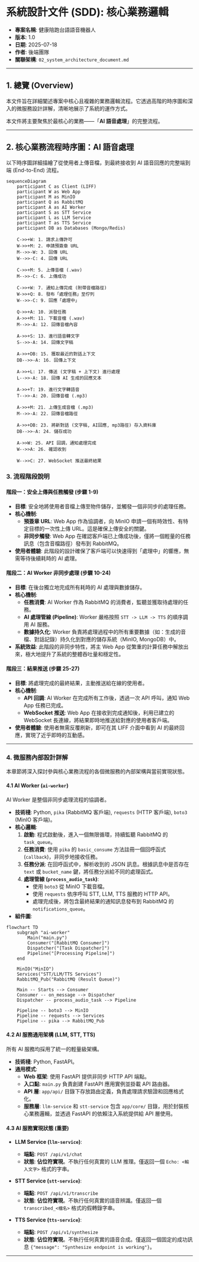 # **系統設計文件 (SDD): 核心業務邏輯**
- **專案名稱**: 健康陪跑台語語音機器人
- **版本**: 1.0
- **日期**: 2025-07-18
- **作者**: 後端團隊
- **關聯架構**: `02_system_architecture_document.md`

---

## 1. 總覽 (Overview)

本文件旨在詳細闡述專案中核心且複雜的業務邏輯流程。它透過高階的時序圖和深入的微服務設計詳解，清晰地展示了系統的運作方式。

本文件將主要聚焦於最核心的業務——「**AI 語音處理**」的完整流程。

---

## 2. 核心業務流程時序圖：AI 語音處理

以下時序圖詳細描繪了從使用者上傳音檔，到最終接收到 AI 語音回應的完整端到端 (End-to-End) 流程。

```mermaid
sequenceDiagram
    participant C as Client (LIFF)
    participant W as Web App
    participant M as MinIO
    participant Q as RabbitMQ
    participant A as AI Worker
    participant S as STT Service
    participant L as LLM Service
    participant T as TTS Service
    participant DB as Databases (Mongo/Redis)

    C->>+W: 1. 請求上傳許可
    W->>+M: 2. 申請預簽章 URL
    M-->>-W: 3. 回傳 URL
    W-->>-C: 4. 回傳 URL

    C->>+M: 5. 上傳音檔 (.wav)
    M-->>-C: 6. 上傳成功

    C->>+W: 7. 通知上傳完成 (附帶音檔路徑)
    W->>+Q: 8. 發布「處理任務」至佇列
    W-->>-C: 9. 回應「處理中」

    Q->>+A: 10. 派發任務
    A->>+M: 11. 下載音檔 (.wav)
    M-->>-A: 12. 回傳音檔內容

    A->>+S: 13. 進行語音轉文字
    S-->>-A: 14. 回傳文字稿

    A->>+DB: 15. 獲取最近的對話上下文
    DB-->>-A: 16. 回傳上下文

    A->>+L: 17. 傳送 (文字稿 + 上下文) 進行處理
    L-->>-A: 18. 回傳 AI 生成的回應文本

    A->>+T: 19. 進行文字轉語音
    T-->>-A: 20. 回傳音檔 (.mp3)

    A->>+M: 21. 上傳生成音檔 (.mp3)
    M-->>-A: 22. 回傳音檔路徑

    A->>+DB: 23. 將新對話 (文字稿, AI回應, mp3路徑) 存入資料庫
    DB-->>-A: 24. 儲存成功

    A->>W: 25. API 回調，通知處理完成
    W-->>A: 26. 確認收到

    W-->>C: 27. WebSocket 推送最終結果
```

### **3. 流程階段說明**

#### **階段一：安全上傳與任務觸發 (步驟 1-9)**
- **目標**: 安全地將使用者音檔上傳至物件儲存，並觸發一個非同步的處理任務。
- **核心機制**:
    - **預簽章 URL**: Web App 作為協調者，向 MinIO 申請一個有時效性、有特定目標的一次性上傳 URL。這是確保上傳安全的關鍵。
    - **非同步觸發**: Web App 在確認客戶端已上傳成功後，僅將一個輕量的任務訊息（包含音檔路徑）發布到 RabbitMQ。
- **使用者體驗**: 此階段的設計確保了客戶端可以快速得到「處理中」的響應，無需等待後續耗時的 AI 處理。

#### **階段二：AI Worker 非同步處理 (步驟 10-24)**
- **目標**: 在後台獨立地完成所有耗時的 AI 處理與數據儲存。
- **核心機制**:
    - **任務消費**: AI Worker 作為 RabbitMQ 的消費者，監聽並獲取待處理的任務。
    - **AI 處理管線 (Pipeline)**: Worker 嚴格按照 `STT -> LLM -> TTS` 的順序調用 AI 服務。
    - **數據持久化**: Worker 負責將處理過程中的所有重要數據（如：生成的音檔、對話記錄）持久化到對應的儲存系統（MinIO, MongoDB）中。
- **系統效益**: 此階段的非同步特性，將主 Web App 從繁重的計算任務中解放出來，極大地提升了系統的整體吞吐量和穩定性。

#### **階段三：結果推送 (步驟 25-27)**
- **目標**: 將處理完成的最終結果，主動推送給在線的使用者。
- **核心機制**:
    - **API 回調**: AI Worker 在完成所有工作後，透過一次 API 呼叫，通知 Web App 任務已完成。
    - **WebSocket 推送**: Web App 在接收到完成通知後，利用已建立的 WebSocket 長連線，將結果即時地推送給對應的使用者客戶端。
- **使用者體驗**: 使用者無需反覆刷新，即可在其 LIFF 介面中看到 AI 的最終回應，實現了近乎即時的互動感。

---

### **4. 微服務內部設計詳解**

本章節將深入探討參與核心業務流程的各個微服務的內部架構與當前實現狀態。

#### **4.1 AI Worker (`ai-worker`)**

AI Worker 是整個非同步處理流程的協調者。

-   **技術棧**: Python, `pika` (RabbitMQ 客戶端), `requests` (HTTP 客戶端), `boto3` (MinIO 客戶端)。
-   **核心邏輯**:
    1.  **啟動**: 程式啟動後，進入一個無限循環，持續監聽 RabbitMQ 的 `task_queue`。
    2.  **任務消費**: 使用 `pika` 的 `basic_consume` 方法註冊一個回呼函式 (`callback`)，非同步地接收任務。
    3.  **任務分派**: 在回呼函式中，解析收到的 JSON 訊息。根據訊息中是否存在 `text` 或 `bucket_name` 鍵，將任務分派給不同的處理函式。
    4.  **處理管線 (`process_audio_task`)**:
        -   使用 `boto3` 從 MinIO 下載音檔。
        -   使用 `requests` 依序呼叫 STT, LLM, TTS 服務的 HTTP API。
        -   處理完成後，將包含最終結果的通知訊息發布到 RabbitMQ 的 `notifications_queue`。
-   **組件圖**:

```mermaid
flowchart TD
    subgraph "ai-worker"
        Main("main.py")
        Consumer("[RabbitMQ Consumer]")
        Dispatcher("[Task Dispatcher]")
        Pipeline("[Processing Pipeline]")
    end

    MinIO("MinIO")
    Services("STT/LLM/TTS Services")
    RabbitMQ_Pub("RabbitMQ (Result Queue)")

    Main -- Starts --> Consumer
    Consumer -- on_message --> Dispatcher
    Dispatcher -- process_audio_task --> Pipeline

    Pipeline -- boto3 --> MinIO
    Pipeline -- requests --> Services
    Pipeline -- pika --> RabbitMQ_Pub
```

#### **4.2 AI 服務通用架構 (LLM, STT, TTS)**

所有 AI 服務均採用了統一的輕量級架構。

-   **技術棧**: Python, FastAPI。
-   **通用模式**:
    -   **Web 框架**: 使用 FastAPI 提供非同步 HTTP API 端點。
    -   **入口點**: `main.py` 負責創建 FastAPI 應用實例並掛載 API 路由器。
    -   **API 層**: `app/api/` 目錄下存放路由定義，負責處理請求驗證和回應格式化。
    -   **服務層**: `llm-service` 和 `stt-service` 包含 `app/core/` 目錄，用於封裝核心業務邏輯，並透過 FastAPI 的依賴注入系統提供給 API 層使用。

#### **4.3 AI 服務實現狀態 (重要)**

-   **LLM Service (`llm-service`)**:
    -   **端點**: `POST /api/v1/chat`
    -   **狀態**: **佔位符實現**。不執行任何真實的 LLM 推理。僅返回一個 `Echo: <輸入文字>` 格式的字串。

-   **STT Service (`stt-service`)**:
    -   **端點**: `POST /api/v1/transcribe`
    -   **狀態**: **佔位符實現**。不執行任何真實的語音辨識。僅返回一個 `transcribed_<檔名>` 格式的假轉錄字串。

-   **TTS Service (`tts-service`)**:
    -   **端點**: `POST /api/v1/synthesize`
    -   **狀態**: **佔位符實現**。不執行任何真實的語音合成。僅返回一個固定的成功訊息 `{"message": "Synthesize endpoint is working"}`。

---
